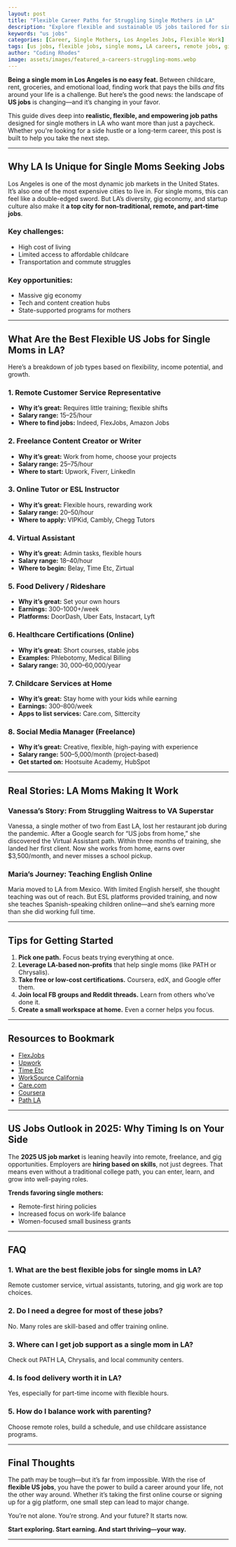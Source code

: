 ```yaml
---
layout: post
title: "Flexible Career Paths for Struggling Single Mothers in LA"
description: "Explore flexible and sustainable US jobs tailored for single mothers in Los Angeles looking to rebuild their careers."
keywords: "us jobs"
categories: [Career, Single Mothers, Los Angeles Jobs, Flexible Work]
tags: [us jobs, flexible jobs, single moms, LA careers, remote jobs, gig economy, women empowerment]
author: "Coding Rhodes"
image: assets/images/featured_a-careers-struggling-moms.webp
---
```


**Being a single mom in Los Angeles is no easy feat.** Between childcare, rent, groceries, and emotional load, finding work that pays the bills *and* fits around your life is a challenge. But here’s the good news: the landscape of **US jobs** is changing—and it’s changing in your favor.

This guide dives deep into **realistic, flexible, and empowering job paths** designed for single mothers in LA who want more than just a paycheck. Whether you're looking for a side hustle or a long-term career, this post is built to help you take the next step.

---

## Why LA Is Unique for Single Moms Seeking Jobs

Los Angeles is one of the most dynamic job markets in the United States. It’s also one of the most expensive cities to live in. For single moms, this can feel like a double-edged sword. But LA’s diversity, gig economy, and startup culture also make it **a top city for non-traditional, remote, and part-time jobs**.

### Key challenges:
- High cost of living
- Limited access to affordable childcare
- Transportation and commute struggles

### Key opportunities:
- Massive gig economy
- Tech and content creation hubs
- State-supported programs for mothers

---

## What Are the Best Flexible US Jobs for Single Moms in LA?

Here’s a breakdown of job types based on flexibility, income potential, and growth.

### 1. **Remote Customer Service Representative**
- **Why it’s great:** Requires little training; flexible shifts
- **Salary range:** $15–$25/hour
- **Where to find jobs:** Indeed, FlexJobs, Amazon Jobs

### 2. **Freelance Content Creator or Writer**
- **Why it’s great:** Work from home, choose your projects
- **Salary range:** $25–$75/hour
- **Where to start:** Upwork, Fiverr, LinkedIn

### 3. **Online Tutor or ESL Instructor**
- **Why it’s great:** Flexible hours, rewarding work
- **Salary range:** $20–$50/hour
- **Where to apply:** VIPKid, Cambly, Chegg Tutors

### 4. **Virtual Assistant**
- **Why it’s great:** Admin tasks, flexible hours
- **Salary range:** $18–$40/hour
- **Where to begin:** Belay, Time Etc, Zirtual

### 5. **Food Delivery / Rideshare**
- **Why it’s great:** Set your own hours
- **Earnings:** $300–$1000+/week
- **Platforms:** DoorDash, Uber Eats, Instacart, Lyft

### 6. **Healthcare Certifications (Online)**
- **Why it’s great:** Short courses, stable jobs
- **Examples:** Phlebotomy, Medical Billing
- **Salary range:** $30,000–$60,000/year

### 7. **Childcare Services at Home**
- **Why it’s great:** Stay home with your kids while earning
- **Earnings:** $300–$800/week
- **Apps to list services:** Care.com, Sittercity

### 8. **Social Media Manager (Freelance)**
- **Why it’s great:** Creative, flexible, high-paying with experience
- **Salary range:** $500–$5,000/month (project-based)
- **Get started on:** Hootsuite Academy, HubSpot

---

## Real Stories: LA Moms Making It Work

### **Vanessa’s Story: From Struggling Waitress to VA Superstar**

Vanessa, a single mother of two from East LA, lost her restaurant job during the pandemic. After a Google search for “US jobs from home,” she discovered the Virtual Assistant path. Within three months of training, she landed her first client. Now she works from home, earns over $3,500/month, and never misses a school pickup.

### **Maria’s Journey: Teaching English Online**

Maria moved to LA from Mexico. With limited English herself, she thought teaching was out of reach. But ESL platforms provided training, and now she teaches Spanish-speaking children online—and she’s earning more than she did working full time.

---

## Tips for Getting Started

1. **Pick one path.** Focus beats trying everything at once.
2. **Leverage LA-based non-profits** that help single moms (like PATH or Chrysalis).
3. **Take free or low-cost certifications.** Coursera, edX, and Google offer them.
4. **Join local FB groups and Reddit threads.** Learn from others who’ve done it.
5. **Create a small workspace at home.** Even a corner helps you focus.

---

## Resources to Bookmark

- [FlexJobs](https://www.flexjobs.com)
- [Upwork](https://www.upwork.com)
- [Time Etc](https://www.timeetc.com)
- [WorkSource California](https://www.edd.ca.gov)
- [Care.com](https://www.care.com)
- [Coursera](https://www.coursera.org)
- [Path LA](https://epath.org)

---

## US Jobs Outlook in 2025: Why Timing Is on Your Side

The **2025 US job market** is leaning heavily into remote, freelance, and gig opportunities. Employers are **hiring based on skills**, not just degrees. That means even without a traditional college path, you can enter, learn, and grow into well-paying roles.

**Trends favoring single mothers:**
- Remote-first hiring policies
- Increased focus on work-life balance
- Women-focused small business grants

---

## FAQ

### 1. What are the best flexible jobs for single moms in LA?
Remote customer service, virtual assistants, tutoring, and gig work are top choices.

### 2. Do I need a degree for most of these jobs?
No. Many roles are skill-based and offer training online.

### 3. Where can I get job support as a single mom in LA?
Check out PATH LA, Chrysalis, and local community centers.

### 4. Is food delivery worth it in LA?
Yes, especially for part-time income with flexible hours.

### 5. How do I balance work with parenting?
Choose remote roles, build a schedule, and use childcare assistance programs.

---

## Final Thoughts

The path may be tough—but it’s far from impossible. With the rise of **flexible US jobs**, you have the power to build a career around your life, not the other way around. Whether it’s taking the first online course or signing up for a gig platform, one small step can lead to major change.

You’re not alone. You’re strong. And your future? It starts now.

**Start exploring. Start earning. And start thriving—your way.**

---

